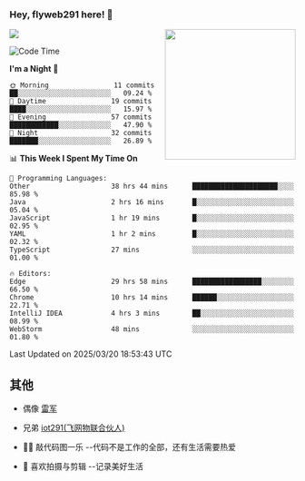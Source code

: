 ### Hey, flyweb291 here! 👋

![](https://metrics.lecoq.io/cherry291?template=classic&config.timezone=Asia%2FShanghai)
<img align='right' src="https://media.giphy.com/media/M9gbBd9nbDrOTu1Mqx/giphy.gif" width="230">
<!-- ![](https://github-readme-stats-ouuan.vercel.app/api?username=flyweb291&theme=dark&show_icons=true) -->

<!--START_SECTION:waka-->
![Code Time](http://img.shields.io/badge/Code%20Time-1%2C022%20hrs-blue)

**I'm a Night 🦉** 

```text
🌞 Morning                11 commits          ██░░░░░░░░░░░░░░░░░░░░░░░   09.24 % 
🌆 Daytime                19 commits          ████░░░░░░░░░░░░░░░░░░░░░   15.97 % 
🌃 Evening                57 commits          ████████████░░░░░░░░░░░░░   47.90 % 
🌙 Night                  32 commits          ███████░░░░░░░░░░░░░░░░░░   26.89 % 
```


📊 **This Week I Spent My Time On** 

```text
💬 Programming Languages: 
Other                    38 hrs 44 mins      █████████████████████░░░░   85.98 % 
Java                     2 hrs 16 mins       █░░░░░░░░░░░░░░░░░░░░░░░░   05.04 % 
JavaScript               1 hr 19 mins        █░░░░░░░░░░░░░░░░░░░░░░░░   02.95 % 
YAML                     1 hr 2 mins         █░░░░░░░░░░░░░░░░░░░░░░░░   02.32 % 
TypeScript               27 mins             ░░░░░░░░░░░░░░░░░░░░░░░░░   01.00 % 

🔥 Editors: 
Edge                     29 hrs 58 mins      █████████████████░░░░░░░░   66.50 % 
Chrome                   10 hrs 14 mins      ██████░░░░░░░░░░░░░░░░░░░   22.71 % 
IntelliJ IDEA            4 hrs 3 mins        ██░░░░░░░░░░░░░░░░░░░░░░░   08.99 % 
WebStorm                 48 mins             ░░░░░░░░░░░░░░░░░░░░░░░░░   01.80 % 
```


 Last Updated on 2025/03/20 18:53:43 UTC
<!--END_SECTION:waka-->

<!--
**flyweb291/数字游牧人** is a ✨ _special_ ✨ repository because its `README.md` (this file) appears on your GitHub profile.

Here are some ideas to get you started:

- 🔭 I’m currently working on ...
- 🌱 I’m currently learning ...
- 👯 I’m looking to collaborate on ...
- 🤔 I’m looking for help with ...
- 💬 Ask me about ...
- 📫 How to reach me: ...
- 😄 Pronouns: ...
- ⚡ Fun fact: ...
-->

 ## 其他
 
- 偶像 [雷军](https://weibo.com/u/1749127163)
- 兄弟 [iot291(飞网物联合伙人)](https://github.com/iot291)

- 👨‍💻 敲代码图一乐    --代码不是工作的全部，还有生活需要热爱
- 🎥 喜欢拍摄与剪辑  --记录美好生活
